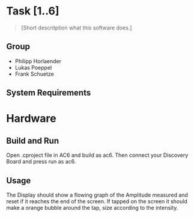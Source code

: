 # Task [1..6]
> [Short descritption what this software does.]

## Group
- Philipp Horlaender
- Lukas Poeppel
- Frank Schuetze

## System Requirements

# Hardware


## Build and Run
Open .cproject file in AC6 and build as ac6. 
Then connect your Discovery Board and press run as ac6.


## Usage
The Display should show a flowing graph of the Amplitude measured and reset if it reaches the end of the screen.
If tapped on the screen it should make a orange bubble around the tap, size according to the intensity.
